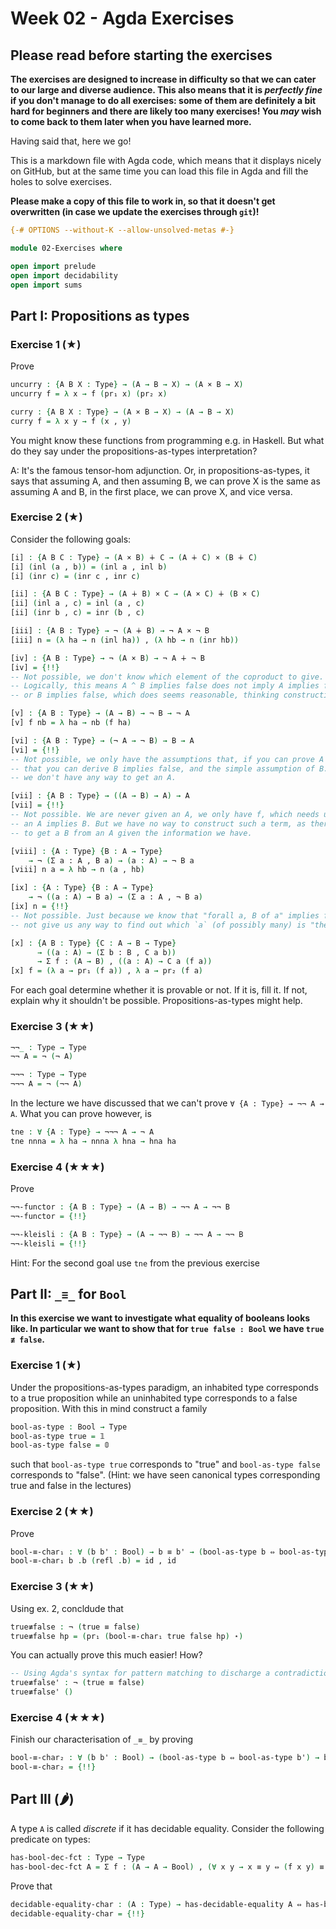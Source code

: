 # Week 02 - Agda Exercises

## Please read before starting the exercises

**The exercises are designed to increase in difficulty so that we can cater to
our large and diverse audience. This also means that it is *perfectly fine* if
you don't manage to do all exercises: some of them are definitely a bit hard for
beginners and there are likely too many exercises! You *may* wish to come back
to them later when you have learned more.**

Having said that, here we go!

This is a markdown file with Agda code, which means that it displays nicely on
GitHub, but at the same time you can load this file in Agda and fill the holes
to solve exercises.

**Please make a copy of this file to work in, so that it doesn't get overwritten
  (in case we update the exercises through `git`)!**

```agda
{-# OPTIONS --without-K --allow-unsolved-metas #-}

module 02-Exercises where

open import prelude
open import decidability
open import sums
```

## Part I: Propositions as types


### Exercise 1 (★)

Prove
```agda
uncurry : {A B X : Type} → (A → B → X) → (A × B → X)
uncurry f = λ x → f (pr₁ x) (pr₂ x)

curry : {A B X : Type} → (A × B → X) → (A → B → X)
curry f = λ x y → f (x , y)
```
You might know these functions from programming e.g. in Haskell.
But what do they say under the propositions-as-types interpretation?

A: It's the famous tensor-hom adjunction. Or, in propositions-as-types, it says that
assuming A, and then assuming B, we can prove X is the same as assuming A and B,
in the first place, we can prove X, and vice versa.

### Exercise 2 (★)

Consider the following goals:
```agda
[i] : {A B C : Type} → (A × B) ∔ C → (A ∔ C) × (B ∔ C)
[i] (inl (a , b)) = (inl a , inl b)
[i] (inr c) = (inr c , inr c)

[ii] : {A B C : Type} → (A ∔ B) × C → (A × C) ∔ (B × C)
[ii] (inl a , c) = inl (a , c)
[ii] (inr b , c) = inr (b , c)

[iii] : {A B : Type} → ¬ (A ∔ B) → ¬ A × ¬ B
[iii] n = (λ ha → n (inl ha)) , (λ hb → n (inr hb))

[iv] : {A B : Type} → ¬ (A × B) → ¬ A ∔ ¬ B
[iv] = {!!}
-- Not possible, we don't know which element of the coproduct to give.
-- Logically, this means A ^ B implies false does not imply A implies false,
-- or B implies false, which does seems reasonable, thinking constructively.

[v] : {A B : Type} → (A → B) → ¬ B → ¬ A
[v] f nb = λ ha → nb (f ha)

[vi] : {A B : Type} → (¬ A → ¬ B) → B → A
[vi] = {!!}
-- Not possible, we only have the assumptions that, if you can prove A implies false,
-- that you can derive B implies false, and the simple assumption of B. Crucially,
-- we don't have any way to get an A.

[vii] : {A B : Type} → ((A → B) → A) → A
[vii] = {!!}
-- Not possible. We are never given an A, we only have f, which needs us to give it
-- an A implies B. But we have no way to construct such a term, as there is no way
-- to get a B from an A given the information we have.

[viii] : {A : Type} {B : A → Type}
    → ¬ (Σ a ꞉ A , B a) → (a : A) → ¬ B a
[viii] n a = λ hb → n (a , hb)

[ix] : {A : Type} {B : A → Type}
    → ¬ ((a : A) → B a) → (Σ a ꞉ A , ¬ B a)
[ix] n = {!!}
-- Not possible. Just because we know that "forall a, B of a" implies false, that does
-- not give us any way to find out which `a` (of possibly many) is "the" `a` that fails.

[x] : {A B : Type} {C : A → B → Type}
      → ((a : A) → (Σ b ꞉ B , C a b))
      → Σ f ꞉ (A → B) , ((a : A) → C a (f a))
[x] f = (λ a → pr₁ (f a)) , λ a → pr₂ (f a)
```
For each goal determine whether it is provable or not.
If it is, fill it. If not, explain why it shouldn't be possible.
Propositions-as-types might help.


### Exercise 3 (★★)

```agda
¬¬_ : Type → Type
¬¬ A = ¬ (¬ A)

¬¬¬ : Type → Type
¬¬¬ A = ¬ (¬¬ A)
```
In the lecture we have discussed that we can't  prove `∀ {A : Type} → ¬¬ A → A`.
What you can prove however, is
```agda
tne : ∀ {A : Type} → ¬¬¬ A → ¬ A
tne nnna = λ ha → nnna λ hna → hna ha
```


### Exercise 4 (★★★)
Prove
```agda
¬¬-functor : {A B : Type} → (A → B) → ¬¬ A → ¬¬ B
¬¬-functor = {!!}

¬¬-kleisli : {A B : Type} → (A → ¬¬ B) → ¬¬ A → ¬¬ B
¬¬-kleisli = {!!}
```
Hint: For the second goal use `tne` from the previous exercise





## Part II: `_≡_` for `Bool`

**In this exercise we want to investigate what equality of booleans looks like.
In particular we want to show that for `true false : Bool` we have `true ≢ false`.**

### Exercise 1 (★)

Under the propositions-as-types paradigm, an inhabited type corresponds
to a true proposition while an uninhabited type corresponds to a false proposition.
With this in mind construct a family
```agda
bool-as-type : Bool → Type
bool-as-type true = 𝟙
bool-as-type false = 𝟘
```
such that `bool-as-type true` corresponds to "true" and
`bool-as-type false` corresponds to "false". (Hint:
we have seen canonical types corresponding true and false in the lectures)


### Exercise 2 (★★)

Prove
```agda
bool-≡-char₁ : ∀ (b b' : Bool) → b ≡ b' → (bool-as-type b ⇔ bool-as-type b')
bool-≡-char₁ b .b (refl .b) = id , id
```


### Exercise 3 (★★)

Using ex. 2, concldude that
```agda
true≢false : ¬ (true ≡ false)
true≢false hp = (pr₁ (bool-≡-char₁ true false hp) ⋆)
```

You can actually prove this much easier! How?

```agda
-- Using Agda's syntax for pattern matching to discharge a contradiction
true≢false' : ¬ (true ≡ false)
true≢false' ()
```

### Exercise 4 (★★★)

Finish our characterisation of `_≡_` by proving
```agda
bool-≡-char₂ : ∀ (b b' : Bool) → (bool-as-type b ⇔ bool-as-type b') → b ≡ b'
bool-≡-char₂ = {!!}
```


## Part III (🌶)
A type `A` is called *discrete* if it has decidable equality.
Consider the following predicate on types:
```agda
has-bool-dec-fct : Type → Type
has-bool-dec-fct A = Σ f ꞉ (A → A → Bool) , (∀ x y → x ≡ y ⇔ (f x y) ≡ true)
```
Prove that
```agda
decidable-equality-char : (A : Type) → has-decidable-equality A ⇔ has-bool-dec-fct A
decidable-equality-char = {!!}
```
